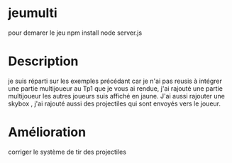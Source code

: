 # jeumulti
pour demarer le jeu 
npm install
node server.js

# Description
je suis réparti sur les exemples précédant car je n'ai pas reusis à intégrer  une partie multijoueur au Tp1 que je vous ai rendue, j'ai rajouté une partie multijoueur les autres joueurs suis affiché en jaune. J'ai  aussi  rajouter une skybox , j'ai rajouté aussi des projectiles qui sont envoyés vers le joueur.

# Amélioration
corriger le système de tir des projectiles
